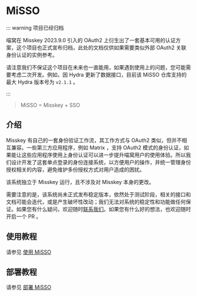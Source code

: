 # MiSSO

::: warning 项目已经归档

喵窝在 Misskey 2023.9.0 引入的 OAuth2 上衍生出了一套基本可用的认证方案，这个项目也正式宣布归档，此处的文档仅供如果需要类似外部 OAuth2 关联身份认证的实例参考。

请注意我们不保证这个项目在未来也一直能用，如果遇到使用上的问题，您可能需要考虑二次开发。例如，因 Hydra 更新了数据接口，目前该 MiSSO 仓库支持的最大 Hydra 版本号为 `v2.1.1` 。

:::

> MiSSO = Misskey + SSO

## 介绍

Misskey 有自己的一套身份验证工作流，其工作方式与 OAuth2 类似，但并不相互兼容。一些第三方应用程序，例如 Matrix ，支持 OAuth2 模式的身份认证，如果能让这些应用程序使用上身份认证可以进一步提升喵窝用户的使用体验。所以我们设计开发了这套单点登录的身份连接系统，以方便用户的操作，并统一管理身份授权相关的内容，避免维护多份授权方式对用户造成的困扰。

该系统独立于 Misskey 运行，且不涉及对 Misskey 本身的更改。

需要注意的是，该系统尚未正式发布稳定版本，依然处于测试阶段，相关的接口和文档可能会迭代，或是产生破坏性改动；我们无法对系统的稳定性和功能做任何保证。如果您有什么疑问，欢迎随时[联系我们](/contact/)。如果您有什么好的想法，也欢迎随时开启一个 PR 。

## 使用教程

请参见 [使用 MiSSO](./use/)

## 部署教程

请参见 [部署 MiSSO](./deploy/)

